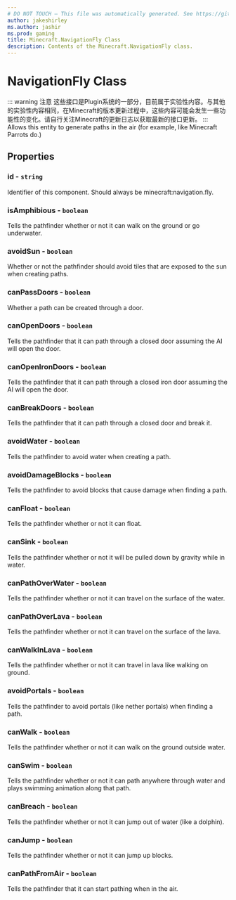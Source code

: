 ```yaml
---
# DO NOT TOUCH — This file was automatically generated. See https://github.com/Mojang/MinecraftScriptingApiDocsGenerator to modify descriptions, examples, etc.
author: jakeshirley
ms.author: jashir
ms.prod: gaming
title: Minecraft.NavigationFly Class
description: Contents of the Minecraft.NavigationFly class.
---
```

# NavigationFly Class
::: warning 注意
这些接口是Plugin系统的一部分，目前属于实验性内容。与其他的实验性内容相同，在Minecraft的版本更新过程中，这些内容可能会发生一些功能性的变化。请自行关注Minecraft的更新日志以获取最新的接口更新。
:::
Allows this entity to generate paths in the air (for example, like Minecraft Parrots do.)

## Properties
### **id** - `string`
Identifier of this component. Should always be minecraft:navigation.fly.


### **isAmphibious** - `boolean`
Tells the pathfinder whether or not it can walk on the ground or go underwater.


### **avoidSun** - `boolean`
Whether or not the pathfinder should avoid tiles that are exposed to the sun when creating paths.


### **canPassDoors** - `boolean`
Whether a path can be created through a door.


### **canOpenDoors** - `boolean`
Tells the pathfinder that it can path through a closed door assuming the AI will open the door.


### **canOpenIronDoors** - `boolean`
Tells the pathfinder that it can path through a closed iron door assuming the AI will open the door.


### **canBreakDoors** - `boolean`
Tells the pathfinder that it can path through a closed door and break it.


### **avoidWater** - `boolean`
Tells the pathfinder to avoid water when creating a path.


### **avoidDamageBlocks** - `boolean`
Tells the pathfinder to avoid blocks that cause damage when finding a path.


### **canFloat** - `boolean`
Tells the pathfinder whether or not it can float.


### **canSink** - `boolean`
Tells the pathfinder whether or not it will be pulled down by gravity while in water.


### **canPathOverWater** - `boolean`
Tells the pathfinder whether or not it can travel on the surface of the water.


### **canPathOverLava** - `boolean`
Tells the pathfinder whether or not it can travel on the surface of the lava.


### **canWalkInLava** - `boolean`
Tells the pathfinder whether or not it can travel in lava like walking on ground.


### **avoidPortals** - `boolean`
Tells the pathfinder to avoid portals (like nether portals) when finding a path.


### **canWalk** - `boolean`
Tells the pathfinder whether or not it can walk on the ground outside water.


### **canSwim** - `boolean`
Tells the pathfinder whether or not it can path anywhere through water and plays swimming animation along that path.


### **canBreach** - `boolean`
Tells the pathfinder whether or not it can jump out of water (like a dolphin).


### **canJump** - `boolean`
Tells the pathfinder whether or not it can jump up blocks.


### **canPathFromAir** - `boolean`
Tells the pathfinder that it can start pathing when in the air.



